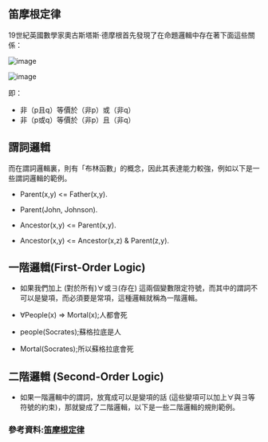 ## 笛摩根定律
19世紀英國數學家奧古斯塔斯·德摩根首先發現了在命題邏輯中存在著下面這些關係：

![image](https://user-images.githubusercontent.com/47874872/123464056-e8ead880-d61e-11eb-9fa1-797d9dc697a4.png)

![image](https://user-images.githubusercontent.com/47874872/123463789-8a255f00-d61e-11eb-9112-637c6751c2ce.png)

即：
* 非（p且q）等價於（非p）或（非q）
* 非（p或q）等價於（非p）且（非q）

## 謂詞邏輯
而在謂詞邏輯裏，則有「布林函數」的概念，因此其表達能力較強，例如以下是一些謂詞邏輯的範例。
* Parent(x,y) <= Father(x,y).

* Parent(John, Johnson).

* Ancestor(x,y) <= Parent(x,y).

* Ancestor(x,y) <= Ancestor(x,z) & Parent(z,y).

## 一階邏輯(First-Order Logic)
* 如果我們加上  (對於所有)∀或∃(存在) 這兩個變數限定符號，而其中的謂詞不可以是變項，而必須要是常項，這種邏輯就稱為一階邏輯。

* ∀People(x) => Mortal(x);人都會死

* people(Socrates);蘇格拉底是人

* Mortal(Socrates);所以蘇格拉底會死

## 二階邏輯 (Second-Order Logic)
* 如果一階邏輯中的謂詞，放寬成可以是變項的話 (這些變項可以加上∀與∃等符號的約束)，那就變成了二階邏輯，以下是一些二階邏輯的規則範例。

### 參考資料:[笛摩根定律](https://zh.wikipedia.org/wiki/%E5%BE%B7%E6%91%A9%E6%A0%B9%E5%AE%9A%E5%BE%8B)
